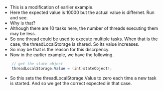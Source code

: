 - This is a modification of earlier example. 
- Here the expected value is 10000 but the actual value is differnet. Run and see.
- Why is that?
- Although there are 10 tasks here, the number of threads executing them may be less.
- So one thread could be used to execute multiple tasks. When that is the case, the threadLocalStorage is shared. So its value increases.
- So may be that is the reason for this discrpency.
- Now in the earlier example, we have the following. 

```cs
    // get the state object
    threadLocalStorage.Value = (int)stateObject!;
```

- So this sets the threadLocalStorage.Value to zero each time a new task is started. And so we get the correct expected in that case.

